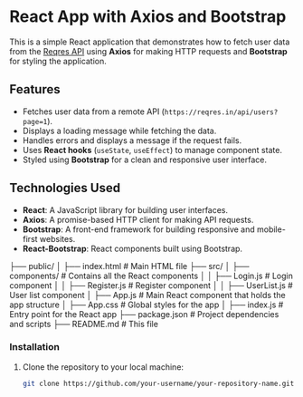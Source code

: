 # React App with Axios and Bootstrap

This is a simple React application that demonstrates how to fetch user data from the [Reqres API](https://reqres.in/) using **Axios** for making HTTP requests and **Bootstrap** for styling the application.

## Features

- Fetches user data from a remote API (`https://reqres.in/api/users?page=1`).
- Displays a loading message while fetching the data.
- Handles errors and displays a message if the request fails.
- Uses **React hooks** (`useState`, `useEffect`) to manage component state.
- Styled using **Bootstrap** for a clean and responsive user interface.

## Technologies Used

- **React**: A JavaScript library for building user interfaces.
- **Axios**: A promise-based HTTP client for making API requests.
- **Bootstrap**: A front-end framework for building responsive and mobile-first websites.
- **React-Bootstrap**: React components built using Bootstrap.

├── public/
│   ├── index.html               # Main HTML file
├── src/
│   ├── components/              # Contains all the React components
│   │   ├── Login.js             # Login component
│   │   ├── Register.js          # Register component
│   │   ├── UserList.js          # User list component
│   ├── App.js                   # Main React component that holds the app structure
│   ├── App.css                  # Global styles for the app
│   ├── index.js                 # Entry point for the React app
├── package.json                 # Project dependencies and scripts
├── README.md                    # This file



### Installation

1. Clone the repository to your local machine:
   ```bash
   git clone https://github.com/your-username/your-repository-name.git
